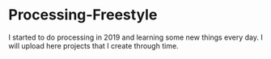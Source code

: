 # Processing-Freestyle
I started to do processing in 2019 and learning some new things every day. I will upload here projects that I create through time. 
